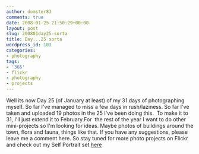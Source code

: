 ```yaml
---
author: domster83
comments: true
date: 2008-01-25 21:50:29+00:00
layout: post
slug: 200801day25-sorta
title: Day...25 sorta
wordpress_id: 103
categories:
- photography
tags:
- '365'
- flickr
- photography
- projects
---
```


Well its now Day 25 (of January at least) of my 31 days of photographing myself. So far I've managed to miss a few days in rush/laziness. So far I've taken and uploaded 19 photos in the 25 I've been doing this.  To make it to 31, I'll just extend it to February.For  the rest of the year I want to do other mini-projects so I'm looking for ideas. Maybe photos of buildings around the town, flora and fauna, things like that. If you have any suggestions, please leave me a comment here. So stay tuned for more photo projects on Flickr and check out my Self Portrait set [here](http://www.flickr.com/photos/domster83/sets/72157603644268373/) 
